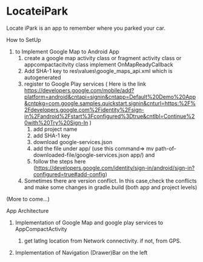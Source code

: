 # LocateiPark

Locate iPark is an app to remember where you parked your car.

How to SetUp
1. to Implement Google Map to Android App
   1. create a google map activity class or fragment activity class or appcompactacitvity class implement OnMapReadyCallback
   2. Add SHA-1 key to res\values\google_maps_api.xml which is autogenerated
   3. register to Google Play services ( Here is the link
   https://developers.google.com/mobile/add?platform=android&cntapi=signin&cntapp=Default%20Demo%20App&cntpkg=com.google.samples.quickstart.signin&cnturl=https:%2F%2Fdevelopers.google.com%2Fidentity%2Fsign-in%2Fandroid%2Fstart%3Fconfigured%3Dtrue&cntlbl=Continue%20with%20Try%20Sign-In
   )
       1. add project name
       2. add SHA-1 key
       3. download google-services.json
       4. add the file under app/ (use this command=> mv path-of-downloaded-file/google-services.json app/) and
       5. follow the steps here (https://developers.google.com/identity/sign-in/android/sign-in?configured=true#add-config)
    4. Sometimes there are version conflict. In this case,check the conflicts and make some changes in gradle.build (both app and project levels)
    
(More to come...)

App Architecture
1. Implementation of Google Map and google play services to AppCompactActivity 
    1. get latlng location from Network connectivity. if not, from GPS. 
    
2. Implementation of Navigation (Drawer)Bar on the left
